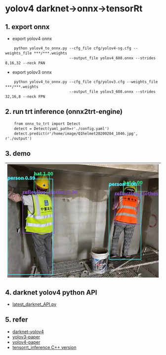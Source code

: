 # yolov4 darknet->onnx->tensorRt

## 1. export onnx
+ export yolov4 onnx
```
    python yolov4_to_onnx.py --cfg_file cfg/yolov4-sg.cfg --weights_file ***/***.weights 
                             --output_file yolov4_608.onnx --strides 8,16,32 --neck PAN
```
+ export yolov3 onnx
```
    python yolov4_to_onnx.py --cfg_file cfg/yolov3.cfg --weights_file ***/***.weights 
                             --output_file yolov3_608.onnx --strides 32,16,8 --neck FPN
```

## 2. run trt inference (onnx2trt-engine)
```
    from onnx_to_trt import Detect
    detect = Detect(yaml_path=r'./config.yaml')
    detect.predict(r'/home/image/Q1helmet20200204_1046.jpg', r'./output')
```

## 3. demo
| ![helmet-detect](https://github.com/gengyanlei/onnx2tensorRt/blob/main/src/yolov4/output/00000.jpg?raw=true) |
| ---- |

## 4. darknet yolov4 python API
+ [latest_darknet_API.py](https://github.com/gengyanlei/fire-detect-yolov4/blob/master/latest_darknet_API.py)

## 5. refer
+ [darknet-yolov4](https://github.com/AlexeyAB/darknet)
+ [yolov3-paper](https://arxiv.org/abs/1804.02767)
+ [yolov4-paper](https://arxiv.org/abs/2004.10934)
+ [tensorrt_inference C++ version](https://github.com/linghu8812/tensorrt_inference)